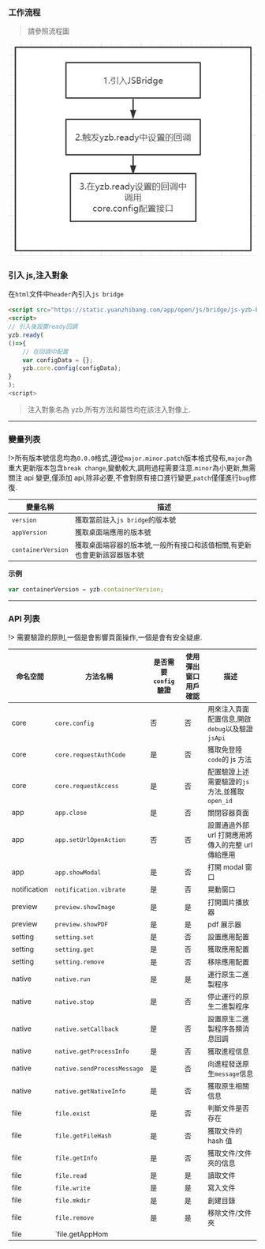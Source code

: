 ### 工作流程

> 請參照流程圖

![](../images/screenshot_1654686997675.png)

### 引入 js,注入對象

在`html`文件中`header`內引入`js bridge`

```html
<script src="https://static.yuanzhibang.com/app/open/js/bridge/js-yzb-bridge-v0.0.36.js"></script>
<script>
// 引入後設置ready回調
yzb.ready(
()=>{
    // 在回調中配置
    var configData = {};
    yzb.core.config(configData);
}
);
<script>
```

> 注入對象名為 yzb,所有方法和屬性均在該注入對像上.

---

### 變量列表

!>所有版本號信息均為`0.0.0`格式,遵從`major.minor.patch`版本格式發布,`major`為重大更新版本包含`break change`,變動較大,調用過程需要注意.`minor`為小更新,無需關注 api 變更,僅添加 api,除非必要,不會對原有接口進行變更,`patch`僅僅進行`bug`修復.

| 變量名稱           | 描述                                                                     |
| ------------------ | ------------------------------------------------------------------------ |
| `version`          | 獲取當前註入`js bridge`的版本號                                          |
| `appVersion`       | 獲取桌面端應用的版本號                                                   |
| `containerVersion` | 獲取桌面端容器的版本號,一般所有接口和該值相關,有更新也會更新該容器版本號 |

**示例**

```javascript
var containerVersion = yzb.containerVersion;
```

---

### API 列表

!> 需要驗證的原則,一個是會影響頁面操作,一個是會有安全疑慮.

| 命名空間     | 方法名稱                    | 是否需要`config`驗證 | 使用彈出窗口用戶確認 | 描述                                               |
| ------------ | --------------------------- | -------------------- | -------------------- | -------------------------------------------------- |
| core         | `core.config`               | 否                   | 否                   | 用來注入頁面配置信息,開啟`debug`以及驗證`jsApi`    |
| core         | `core.requestAuthCode`      | 是                   | 否                   | 獲取免登陸`code`的 js 方法                         |
| core         | `core.requestAccess`        | 是                   | 否                   | 配置驗證上述需要驗證的`js`方法,並獲取`open_id`     |
| app          | `app.close`                 | 是                   | 否                   | 關閉容器頁面                                       |
| app          | `app.setUrlOpenAction`      | 否                   | 否                   | 設置通過外部 url 打開應用將傳入的完整 url 傳給應用 |
| app          | `app.showModal`             | 是                   | 否                   | 打開 modal 窗口                                    |
| notification | `notification.vibrate`      | 是                   | 否                   | 晃動窗口                                           |
| preview      | `preview.showImage`         | 是                   | 是                   | 打開圖片播放器                                     |
| preview      | `preview.showPDF`           | 是                   | 是                   | pdf 展示器                                         |
| setting      | `setting.set`               | 是                   | 否                   | 設置應用配置                                       |
| setting      | `setting.get`               | 是                   | 否                   | 獲取應用配置                                       |
| setting      | `setting.remove`            | 是                   | 否                   | 移除應用配置                                       |
| native       | `native.run`                | 是                   | 是                   | 運行原生二進製程序                                 |
| native       | `native.stop`               | 是                   | 否                   | 停止運行的原生二進製程序                           |
| native       | `native.setCallback`        | 是                   | 否                   | 設置原生二進製程序各類消息回調                     |
| native       | `native.getProcessInfo`     | 是                   | 否                   | 獲取進程信息                                       |
| native       | `native.sendProcessMessage` | 是                   | 否                   | 向進程發送原生`message`信息                        |
| native       | `native.getNativeInfo`      | 是                   | 否                   | 獲取原生相關信息                                   |
| file         | `file.exist`                | 是                   | 否                   | 判斷文件是否存在                                   |
| file         | `file.getFileHash`          | 是                   | 否                   | 獲取文件的 hash 值                                 |
| file         | `file.getInfo`              | 是                   | 否                   | 獲取文件/文件夾的信息                              |
| file         | `file.read`                 | 是                   | 是                   | 讀取文件                                           |
| file         | `file.write`                | 是                   | 是                   | 寫入文件                                           |
| file         | `file.mkdir`                | 是                   | 是                   | 創建目錄                                           |
| file         | `file.remove`               | 是                   | 是                   | 移除文件/文件夾                                    |
| file         | `file.getAppHom             |
